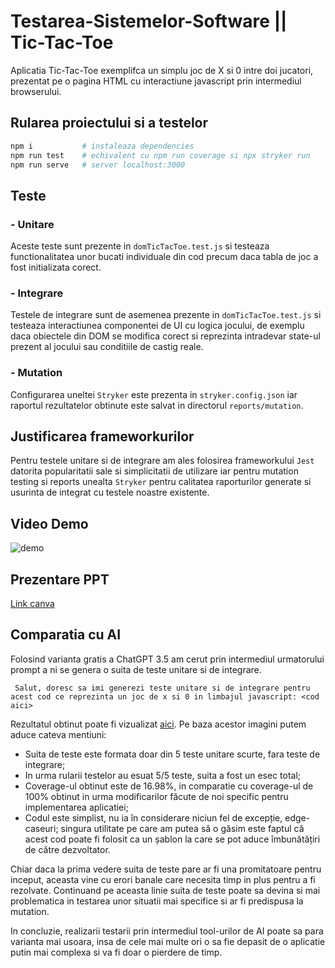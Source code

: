 # Testarea-Sistemelor-Software || Tic-Tac-Toe

Aplicatia Tic-Tac-Toe exemplifca un simplu joc de X si 0 intre doi jucatori, prezentat pe o pagina HTML cu interactiune javascript prin intermediul browserului.

## Rularea proiectului si a testelor

```sh
npm i           # instaleaza dependencies
npm run test    # echivalent cu npm run coverage si npx stryker run
npm run serve   # server localhost:3000
```

## Teste

### - Unitare

Aceste teste sunt prezente in ``domTicTacToe.test.js`` si testeaza functionalitatea unor bucati individuale din cod precum daca tabla de joc a fost initializata corect.

### - Integrare

Testele de integrare sunt de asemenea prezente in ``domTicTacToe.test.js`` si testeaza interactiunea componentei de UI cu logica jocului, de exemplu daca obiectele din DOM se modifica corect si reprezinta intradevar state-ul prezent al jocului sau conditiile de castig reale.

### - Mutation

Configurarea uneltei ``Stryker`` este prezenta in ``stryker.config.json`` iar raportul rezultatelor obtinute este salvat in directorul ``reports/mutation``.

## Justificarea frameworkurilor

Pentru testele unitare si de integrare am ales folosirea frameworkului ``Jest`` datorita popularitatii sale si simplicitatii de utilizare iar pentru mutation testing si reports unealta ``Stryker`` pentru calitatea raporturilor generate si usurinta de integrat cu testele noastre existente.

## Video Demo

![demo](./media/demo.gif)

## Prezentare PPT

[Link canva](https://www.canva.com/design/DAGFCa5awGU/89vtjkPE8Y1inL3qfqUZyw/edit?utm_content=DAGFCa5awGU&utm_campaign=designshare&utm_medium=link2&utm_source=sharebutton)

## Comparatia cu AI

Folosind varianta gratis a ChatGPT 3.5 am cerut prin intermediul urmatorului prompt a ni se genera o suita de teste unitare si de integrare.

``` Salut, doresc sa imi generezi teste unitare si de integrare pentru acest cod ce reprezinta un joc de x si 0 in limbajul javascript: <cod aici>```

Rezultatul obtinut poate fi vizualizat [aici](https://imgur.com/a/2oy1PVE). Pe baza acestor imagini putem aduce cateva mentiuni:

- Suita de teste este formata doar din 5 teste unitare scurte, fara teste de integrare;
- In urma rularii testelor au esuat 5/5 teste, suita a fost un esec total;
- Coverage-ul obtinut este de 16.98%, in comparatie cu coverage-ul de 100% obtinut in urma modificarilor făcute de noi specific pentru implementarea aplicatiei;
- Codul este simplist, nu ia în considerare niciun fel de excepție, edge-caseuri; singura utilitate pe care am putea să o găsim este faptul că acest cod poate fi folosit ca un șablon la care se pot aduce îmbunătățiri de către dezvoltator.

Chiar daca la prima vedere suita de teste pare ar fi una promitatoare pentru inceput, aceasta vine cu erori banale care necesita timp in plus pentru a fi rezolvate. Continuand pe aceasta linie suita de teste poate sa devina si mai problematica in testarea unor situatii mai specifice si ar fi predispusa la mutation.

In concluzie, realizarii testarii prin intermediul tool-urilor de AI poate sa para varianta mai usoara, insa de cele mai multe ori o sa fie depasit de o aplicatie putin mai complexa si va fi doar o pierdere de timp. 
